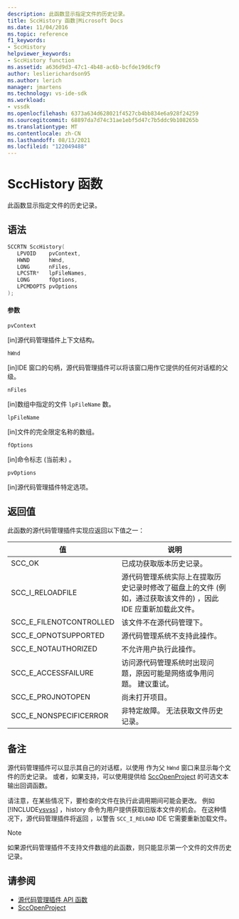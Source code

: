 ```yaml
---
description: 此函数显示指定文件的历史记录。
title: SccHistory 函数|Microsoft Docs
ms.date: 11/04/2016
ms.topic: reference
f1_keywords:
- SccHistory
helpviewer_keywords:
- SccHistory function
ms.assetid: a636d9d3-47c1-4b48-ac6b-bcfde19d6cf9
author: leslierichardson95
ms.author: lerich
manager: jmartens
ms.technology: vs-ide-sdk
ms.workload:
- vssdk
ms.openlocfilehash: 6373a634d628021f4527cb4bb834e6a928f24259
ms.sourcegitcommit: 68897da7d74c31ae1ebf5d47c7b5ddc9b108265b
ms.translationtype: MT
ms.contentlocale: zh-CN
ms.lasthandoff: 08/13/2021
ms.locfileid: "122049488"
---
```

# <a name="scchistory-function"></a>SccHistory 函数
此函数显示指定文件的历史记录。

## <a name="syntax"></a>语法

```cpp
SCCRTN SccHistory(
   LPVOID    pvContext,
   HWND      hWnd,
   LONG      nFiles,
   LPCSTR*   lpFileNames,
   LONG      fOptions,
   LPCMDOPTS pvOptions
);
```

#### <a name="parameters"></a>参数
 `pvContext`

[in]源代码管理插件上下文结构。

 `hWnd`

[in]IDE 窗口的句柄，源代码管理插件可以将该窗口用作它提供的任何对话框的父级。

 `nFiles`

[in]数组中指定的文件 `lpFileName` 数。

 `lpFileName`

[in]文件的完全限定名称的数组。

 `fOptions`

[in]命令标志 (当前未) 。

 `pvOptions`

[in]源代码管理插件特定选项。

## <a name="return-value"></a>返回值
 此函数的源代码管理插件实现应返回以下值之一：

|值|说明|
|-----------|-----------------|
|SCC_OK|已成功获取版本历史记录。|
|SCC_I_RELOADFILE|源代码管理系统实际上在提取历史记录时修改了磁盘上的文件 (例如，通过获取该文件的) ，因此 IDE 应重新加载此文件。|
|SCC_E_FILENOTCONTROLLED|该文件不在源代码管理下。|
|SCC_E_OPNOTSUPPORTED|源代码管理系统不支持此操作。|
|SCC_E_NOTAUTHORIZED|不允许用户执行此操作。|
|SCC_E_ACCESSFAILURE|访问源代码管理系统时出现问题，原因可能是网络或争用问题。 建议重试。|
|SCC_E_PROJNOTOPEN|尚未打开项目。|
|SCC_E_NONSPECIFICERROR|非特定故障。 无法获取文件历史记录。|

## <a name="remarks"></a>备注
 源代码管理插件可以显示其自己的对话框，以使用 作为父 `hWnd` 窗口来显示每个文件的历史记录。 或者，如果支持，可以使用提供给 [SccOpenProject](../extensibility/sccopenproject-function.md) 的可选文本输出回调函数。

 请注意，在某些情况下，要检查的文件在执行此调用期间可能会更改。 例如 [!INCLUDE[vsvss](../extensibility/includes/vsvss_md.md)] ，history 命令为用户提供获取旧版本文件的机会。 在这种情况下，源代码管理插件将返回 ，以警告 `SCC_I_RELOAD` IDE 它需要重新加载文件。

> [!NOTE]
> 如果源代码管理插件不支持文件数组的此函数，则只能显示第一个文件的文件历史记录。

## <a name="see-also"></a>请参阅
- [源代码管理插件 API 函数](../extensibility/source-control-plug-in-api-functions.md)
- [SccOpenProject](../extensibility/sccopenproject-function.md)
